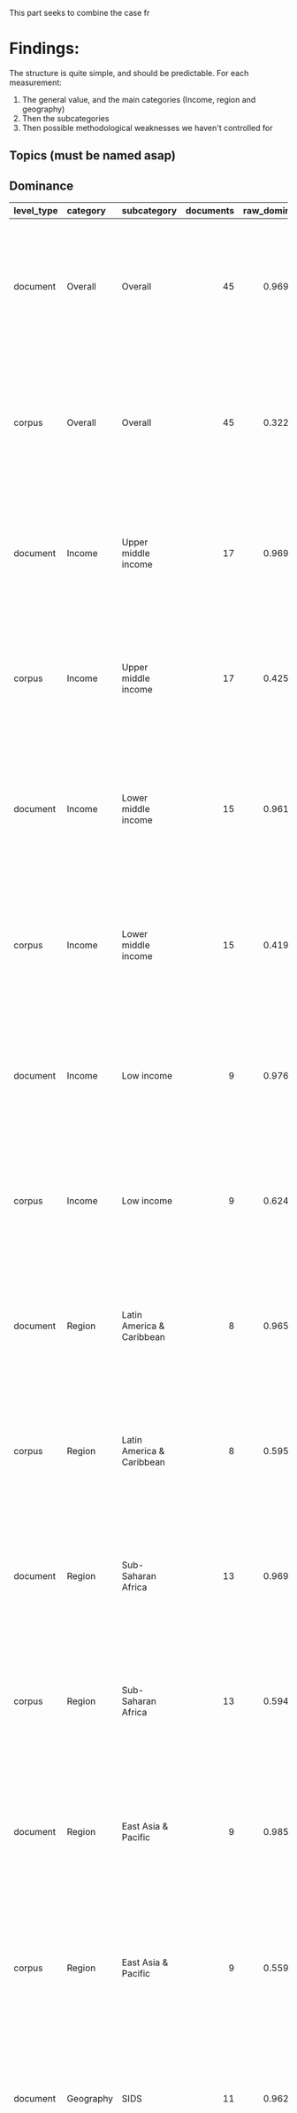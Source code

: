 This part seeks to combine the case fr
# Findings:

The structure is quite simple, and should be predictable. For each measurement:

1. The general value, and the main categories (Income, region and geography)
2. Then the subcategories
3. Then possible methodological weaknesses we haven't controlled for

## Topics (must be named asap)


## Dominance

| level_type | category  | subcategory               | documents | raw_dominance | normalized_dominance |  variance |  ci_lower |  ci_upper | top_topics                                                                                        | top_topic_ids |
| :--------- | :-------- | :------------------------ | --------: | ------------: | -------------------: | --------: | --------: | --------: | :------------------------------------------------------------------------------------------------ | :------------ |
| document   | Overall   | Overall                   |        45 |     0.9699236 |            0.9700666 | 0.0003723 | 0.9264797 | 0.9969644 | Mate: entri, prohibit, pro, Counti: linkag, ongo, wildlif, Unoffici: translat, output, pillar     | 2,6,3         |
| corpus     | Overall   | Overall                   |        45 |     0.3228994 |            0.5294005 | 0.0073019 | 0.3843309 | 0.7120259 | Mate: entri, prohibit, pro, Counti: linkag, ongo, wildlif, Unoffici: translat, output, pillar     | 2,6,3         |
| document   | Income    | Upper middle income       |        17 |     0.9693483 |            0.9689806 | 0.0001421 | 0.9461802 | 0.9901076 | Frost: deficit, hail, yes, Mountain: bangkok, meter, norm, Mate: entri, prohibit, pro             | 7,4,2         |
| corpus     | Income    | Upper middle income       |        17 |     0.4259110 |            0.5409669 | 0.0052564 | 0.4085564 | 0.6918899 | Frost: deficit, hail, yes, Mountain: bangkok, meter, norm, Mate: entri, prohibit, pro             | 7,4,2         |
| document   | Income    | Lower middle income       |        15 |     0.9610106 |            0.9622521 | 0.0004562 | 0.9292190 | 0.9939956 | Counti: linkag, ongo, wildlif, Atol: typhoon, pluvial, immedi, Unoffici: translat, output, pillar | 6,9,3         |
| corpus     | Income    | Lower middle income       |        15 |     0.4195776 |            0.5439935 | 0.0047357 | 0.4215601 | 0.6804861 | Counti: linkag, ongo, wildlif, Atol: typhoon, pluvial, immedi, Unoffici: translat, output, pillar | 6,9,3         |
| document   | Income    | Low income                |         9 |     0.9761690 |            0.9762617 | 0.0000132 | 0.9732227 | 0.9850052 | Les: des, refuge, pour, Counti: linkag, ongo, wildlif, Yahoo: timber, royal, page                 | 8,6,12        |
| corpus     | Income    | Low income                |         9 |     0.6241638 |            0.6484031 | 0.0009228 | 0.5773113 | 0.6947812 | Les: des, refuge, pour, Counti: linkag, ongo, wildlif, Yahoo: timber, royal, page                 | 8,6,12        |
| document   | Region    | Latin America & Caribbean |         8 |     0.9659966 |            0.9659966 | 0.0026168 | 0.9659966 | 0.9659966 | Unoffici: translat, output, pillar, Outer: cent, director, money, Biom: ana, deploy, northeast    | 3,14,1        |
| corpus     | Region    | Latin America & Caribbean |         8 |     0.5953091 |            0.5953091 | 0.0083910 | 0.5953091 | 0.5953091 | Unoffici: translat, output, pillar, Outer: cent, director, money, Biom: ana, deploy, northeast    | 3,14,1        |
| document   | Region    | Sub-Saharan Africa        |        13 |     0.9694166 |            0.9691383 | 0.0000674 | 0.9547963 | 0.9859379 | Counti: linkag, ongo, wildlif, Les: des, refuge, pour, Unoffici: translat, output, pillar         | 6,8,3         |
| corpus     | Region    | Sub-Saharan Africa        |        13 |     0.5947996 |            0.6639720 | 0.0043616 | 0.5499697 | 0.7966865 | Counti: linkag, ongo, wildlif, Les: des, refuge, pour, Unoffici: translat, output, pillar         | 6,8,3         |
| document   | Region    | East Asia & Pacific       |         9 |     0.9852339 |            0.9852919 | 0.0000068 | 0.9836499 | 0.9912976 | Atol: typhoon, pluvial, immedi, Mountain: bangkok, meter, norm, Counti: linkag, ongo, wildlif     | 9,4,6         |
| corpus     | Region    | East Asia & Pacific       |         9 |     0.5595184 |            0.5848216 | 0.0017789 | 0.5058123 | 0.6294370 | Atol: typhoon, pluvial, immedi, Mountain: bangkok, meter, norm, Counti: linkag, ongo, wildlif     | 9,4,6         |
| document   | Geography | SIDS                      |        11 |     0.9627029 |            0.9629341 | 0.0000895 | 0.9494529 | 0.9815567 | Outer: cent, director, money, Unoffici: translat, output, pillar, Commenc: yet, ref, regret       | 14,3,10       |
| corpus     | Geography | SIDS                      |        11 |     0.5911894 |            0.6486521 | 0.0036464 | 0.5430868 | 0.7920666 | Outer: cent, director, money, Unoffici: translat, output, pillar, Commenc: yet, ref, regret       | 14,3,10       |
| document   | Geography | LLDC                      |        10 |     0.9747076 |            0.9748023 | 0.0000408 | 0.9686257 | 0.9890699 | Mate: entri, prohibit, pro, Yahoo: timber, royal, page, Mountain: bangkok, meter, norm            | 2,12,4        |
| corpus     | Geography | LLDC                      |        10 |     0.4810221 |            0.5378583 | 0.0016802 | 0.4452690 | 0.5996884 | Mate: entri, prohibit, pro, Yahoo: timber, royal, page, Mountain: bangkok, meter, norm            | 2,12,4        |

## Variance:

|   |level_type  |category       |subcategory                | variance_explained|
|:--|:-----------|:--------------|:--------------------------|------------------:|
|20 |overall     |ALL_CATEGORIES |AVERAGE                    |          0.0877733|
|16 |subcategory |Geography      |SIDS                       |          0.0310075|
|18 |subcategory |Geography      |LLDC                       |          0.0244102|
|15 |dimension   |Geography      |is_sids                    |          0.0310075|
|17 |dimension   |Geography      |is_lldc                    |          0.0244102|
|19 |category    |Geography      |Overall                    |          0.0277089|
|2  |subcategory |Income         |High income                |          0.0495815|
|3  |subcategory |Income         |Low income                 |          0.0391070|
|5  |subcategory |Income         |Upper middle income        |          0.0255569|
|4  |subcategory |Income         |Lower middle income        |          0.0249294|
|1  |dimension   |Income         |wb_income_level            |          0.1089815|
|6  |category    |Income         |Overall                    |          0.1089815|
|9  |subcategory |Region         |Europe & Central Asia      |          0.0499998|
|13 |subcategory |Region         |Sub-Saharan Africa         |          0.0408209|
|10 |subcategory |Region         |Latin America & Caribbean  |          0.0392876|
|11 |subcategory |Region         |Middle East & North Africa |          0.0335147|
|12 |subcategory |Region         |South Asia                 |          0.0321487|
|8  |subcategory |Region         |East Asia & Pacific        |          0.0286467|
|7  |dimension   |Region         |region                     |          0.1866942|
|14 |category    |Region         |Overall                    |          0.1866942|



# Discussion

The introduction walks through (and references) the main findings:

1. **Topics**: The most popular topics are connected to finance and planning 
2. **Dominance**: The lowest income countries are the most centralized
3. **Variance**: Geography is a non-factor and region is much more important

Then, it presents the other parts. How epistemolical and ontological assumptions shape what we think is reasonable (or possible, preferable). Straying too far from reasonable, in your group, makes you dimissed.

## Politics of Reasonable

Goes through my experience of being educated since 2006, making the following points:

- Knowledge is power, and the teacher-expert and the student-learner. Through 11 different institutes, I have felt how differently reality is portraid by different experts. 
- Everyone has a fear of dismissal by their peers. That comes when one ventures too far from the beaten path. This thesis is also in this tension. It must stay a thesis, but also communicate something different.
- Politics is this process, but at a sociatal level. Most change has been deemed unreasonable at one point. My own experience with oil exploration policy in Norway, where first the idea of oil exploration leading to climate change was deemed totally and completely unreasonable, something only read tree-huggers and idiots would think. Now, that is the position of almost all parties in politics. And also how women sufferage and civil rights for black people, also was totally unreasonable at one point. 

This section should be peppered with references to the theory section. This is what critical future studies really focuses on. This also challenges the idea that we somehow have finished political or other preferences. We are shaped by the world we live in, as much as we shape it. Politics of the future could also be completely unreasonable. 

The expertise on climate adaptation and development is centralized. In the physical sense, most happens in Washington DC, and in english, and by the same people travelling around. This stadium tour of consultants are described vivdly [@paprocki2018;@dewan2021;@craze2021;@mosse2011], as it suspends local reality, hires local hands, and takes all political and financial focus.

The empirical backing for this is the variance numbers showing how important region is. These regions are huge, and mostly an aidland-made category. Development banks, regional experts etc.

## Adaptation empire

Revisists the Star Wars quote from earlier. Attempting to explain that this system does not work by explisit coordination (no emperor), but rather by the politics of being reasonable. This leads to *control*. 

Walk through the adaptation nexus approach, with its discourse of focusing more on certain topics, being more culturally sensitive and otherwise attempting to save reasonableness, or hoping the attention will pass. The nexus naturalizes and explains away the *control*, in a way that often is convincing. The Human Security student Partagaz. Maybe break the fourth wall again, and say that Human Security students might find work in the Intergalatic Security Burau (ISB)

This then creates new problems:

1. Vulnerability becomes the new underdevelopment (dominance)
2. Adaptation becomes an anti-politics machine (variance)
3. National adaptation plans become an epistemicide

## Beyond control

Revisit the Star Wars again, and Nemiks vision of freedom. Then, we start talking about finding ways of lessening the control by the North over the South, by referencing decolonial theory. 

1. That decolonialism is about land-back [@tuck2012], about autonomy [@escobar2018]
2. Decolonialism is also about turning away from the state [@corntassel2021] (even small steps is a resurgence)
3. Less *control* will re-politicize communities, not solve them
4. Climate adaptation for communities: To most communities, climate adaptation is nothing more or less important than all other adaptations that have to be made. It is a political decition to define adaptation or not [@hulme2011;@hulme2023] 
5. Climate justice - the best way of reducing emissions, by replanning and restructuring the North, rather than unmaking and remaking the Third World (again) - reference all the econ-books I have been looking at: [@mazzucato2021;@vettese2022;@bastani2019;@raworth2017], mainly to make the point that it *is* possible to rethink this stuff. 
